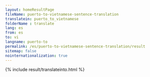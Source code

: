 ```yaml
---
layout: homeResultPage
fileName: puerto-to-vietnamese-sentence-translation
translatein: puerto_to_vietnamese
folderName : translate
lang: es
from: es
to: vi
langname: puerto-to
permalink: /es/puerto-to-vietnamese-sentence-translation/result
sitemap: false
nointernationalization: true
---
```

{% include result/translateinto.html %}

<script src="/js/result/translation.js" data-foldername="{{page.folderName}}" data-lang="{{page.lang}}"></script>

